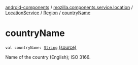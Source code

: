 [android-components](../../../index.md) / [mozilla.components.service.location](../../index.md) / [LocationService](../index.md) / [Region](index.md) / [countryName](./country-name.md)

# countryName

`val countryName: `[`String`](https://kotlinlang.org/api/latest/jvm/stdlib/kotlin/-string/index.html) [(source)](https://github.com/mozilla-mobile/android-components/blob/master/components/service/location/src/main/java/mozilla/components/service/location/LocationService.kt#L28)

Name of the country (English); ISO 3166.

